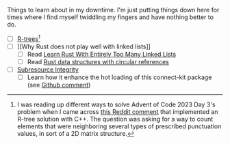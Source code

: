 
Things to learn about in my downtime. I'm just putting things down here for times where I find myself twiddling my fingers and have nothing better to do.

- [ ] [R-trees]()[^r-tree-source]
- [ ] [[Why Rust does not play well with linked lists]]
	- [ ] Read [Learn Rust With Entirely Too Many Linked Lists](https://rust-unofficial.github.io/too-many-lists/#learn-rust-with-entirely-too-many-linked-lists)
	- [ ] Read [Rust data structures with circular references](https://eli.thegreenplace.net/2021/rust-data-structures-with-circular-references/ "Permalink to Rust data structures with circular references")
- [ ] [Subresource Integrity](https://developer.mozilla.org/en-US/docs/Web/Security/Subresource_Integrity)
	- [ ] Learn how it enhance the hot loading of this connect-kit package (see [Github comment](https://github.com/LedgerHQ/connect-kit/pull/30#issuecomment-1855952105))

[^r-tree-source]: I was reading up different ways to solve Advent of Code 2023 Day 3's problem when I came across [this Reddit comment](https://www.reddit.com/r/adventofcode/comments/189m3qw/comment/kc7riqn/?utm_source=share&utm_medium=web2x&context=3) that implemented an R-tree solution with C++. The question was asking for a way to count elements that were neighboring several types of prescribed punctuation values, in sort of a 2D matrix structure.